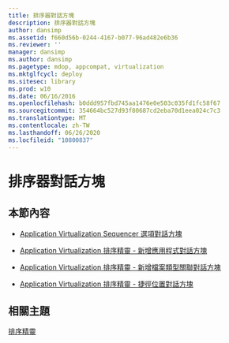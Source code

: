 ```yaml
---
title: 排序器對話方塊
description: 排序器對話方塊
author: dansimp
ms.assetid: f660d56b-0244-4167-b077-96ad482e6b36
ms.reviewer: ''
manager: dansimp
ms.author: dansimp
ms.pagetype: mdop, appcompat, virtualization
ms.mktglfcycl: deploy
ms.sitesec: library
ms.prod: w10
ms.date: 06/16/2016
ms.openlocfilehash: b0ddd957fbd745aa1476e0e503c035fd1fc58f67
ms.sourcegitcommit: 354664bc527d93f80687cd2eba70d1eea024c7c3
ms.translationtype: MT
ms.contentlocale: zh-TW
ms.lasthandoff: 06/26/2020
ms.locfileid: "10800837"
---
```

# 排序器對話方塊


## 本節內容


-   [Application Virtualization Sequencer 選項對話方塊](application-virtualization-sequencer-options-dialog-box.md)

-   [Application Virtualization 排序精靈 - 新增應用程式對話方塊](application-virtualization-sequencing-wizard-add-application-dialog-box.md)

-   [Application Virtualization 排序精靈 - 新增檔案類型關聯對話方塊](application-virtualization-sequencing-wizard-add-file-type-association-dialog-box.md)

-   [Application Virtualization 排序精靈 - 捷徑位置對話方塊](application-virtualization-sequencing-wizard-shortcut-locations-dialog-box.md)

## 相關主題


[排序精靈](sequencing-wizard.md)

 

 





